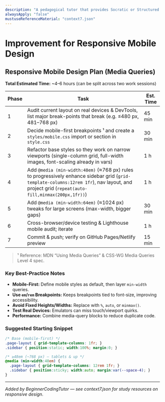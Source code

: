 ```yaml
---
description: "A pedagogical tutor that provides Socratic or Structured help for beginner programmers in C#, .NET, and web development."
alwaysApply: "false"
mustuseReferenceMaterial: "context7.json"
---
```


# Improvement for Responsive Mobile Design
## Responsive Mobile Design Plan (Media Queries)

**Total Estimated Time:** ~4–6 hours (can be split across two work sessions)

| Phase | Task | Est. Time |
|-------|------|-----------|
| 1 | Audit current layout on real devices & DevTools, list major break-points that break (e.g. ≤480 px, 481–768 px) | 45 min |
| 2 | Decide mobile-first breakpoints ¹ and create a `styles/mobile.css` import or section in `style.css` | 30 min |
| 3 | Refactor base styles so they work on narrow viewports (single-column grid, full-width images, font-scaling already in vars) | 1 h |
| 4 | Add `@media (min-width:48em)` (≈768 px) rules to progressively enhance sidebar grid (`grid-template-columns:12rem 1fr`), nav layout, and project grid (`repeat(auto-fill,minmax(200px,1fr))`) | 1 h |
| 5 | Add `@media (min-width:64em)` (≈1024 px) tweaks for large screens (max-width, bigger gaps) | 30 min |
| 6 | Cross-browser/device testing & Lighthouse mobile audit; iterate | 1 h |
| 7 | Commit & push; verify on GitHub Pages/Netlify preview | 15 min |

> ¹ Reference: MDN “Using Media Queries” & CSS-WG Media Queries Level 4 spec.

### Key Best-Practice Notes
* **Mobile-First:** Define mobile styles as default, then layer `min-width` queries.
* **Use `em`/`rem` Breakpoints:** Keeps breakpoints tied to font-size, improving accessibility.
* **Avoid Fixed Heights/Widths:** Replace with `%`, `auto`, or `minmax()`.
* **Test Real Devices:** Emulators can miss touch/viewport quirks.
* **Performance:** Combine media-query blocks to reduce duplicate code.

### Suggested Starting Snippet
```css
/* Base (mobile-first) */
.page-layout { grid-template-columns: 1fr; }
.sidebar { position:static; width:100%; margin:0; }

/* ≥48em (~768 px) – tablets & up */
@media (min-width:48em) {
  .page-layout { grid-template-columns: 12rem 1fr; }
  .sidebar { position:sticky; width:auto; margin:var(--space-4); }
}
```

---
_Added by BeginnerCodingTutor — see context7.json for study resources on responsive design._